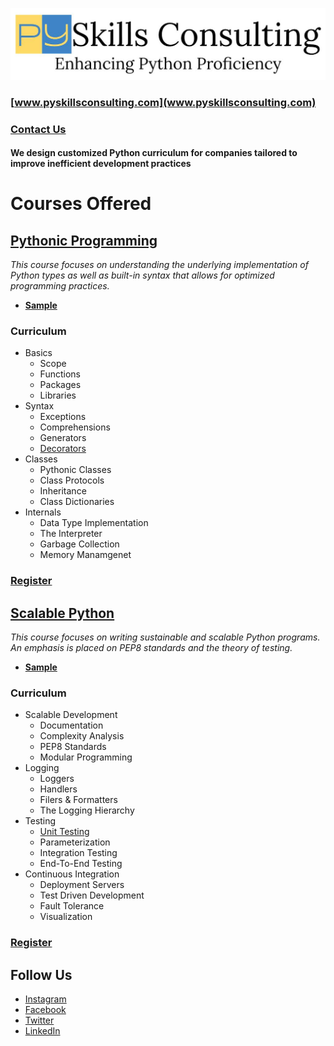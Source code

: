 ![PySkills Consulting Logo](images/pyskills_logo.jpg)
### [www.pyskillsconsulting.com](www.pyskillsconsulting.com)
### [Contact Us](https://pyskillsconsulting.com/contact-us)
#### We design customized Python curriculum for companies tailored to improve inefficient development practices

# Courses Offered
## [Pythonic Programming](https://pyskillsconsulting.com/pythonic-programming)
*This course focuses on understanding the underlying implementation of Python types as well as built-in syntax that allows for optimized programming practices.*
* **[Sample](https://pyskillsconsulting.github.io/Decorators/#/)**
### Curriculum
* Basics
  * Scope
  * Functions
  * Packages
  * Libraries
* Syntax
  * Exceptions
  * Comprehensions
  * Generators
  * [Decorators](https://pyskillsconsulting.github.io/Decorators/#/)
* Classes
  * Pythonic Classes
  * Class Protocols
  * Inheritance
  * Class Dictionaries
* Internals
  * Data Type Implementation
  * The Interpreter
  * Garbage Collection
  * Memory Manamgenet
### [Register](https://pyskillsconsulting.com/pythonic-programming-registration)

## [Scalable Python](https://pyskillsconsulting.com/scalable-python)
*This course focuses on writing sustainable and scalable Python programs. An emphasis is placed on PEP8 standards and the theory of testing.*
* **[Sample](https://pyskillsconsulting.github.io/Unit-Testing/#/)**
### Curriculum
* Scalable Development
  * Documentation
  * Complexity Analysis
  * PEP8 Standards
  * Modular Programming
* Logging
  * Loggers
  * Handlers
  * Filers & Formatters
  * The Logging Hierarchy
* Testing
  * [Unit Testing](https://pyskillsconsulting.github.io/Unit-Testing/#/)
  * Parameterization
  * Integration Testing
  * End-To-End Testing
* Continuous Integration
  * Deployment Servers
  * Test Driven Development
  * Fault Tolerance
  * Visualization
### [Register](https://pyskillsconsulting.com/scalable-python-registration)

## Follow Us
* [Instagram](https://www.instagram.com/pyskills/)
* [Facebook](https://www.facebook.com/PySkills)
* [Twitter](https://twitter.com/PyskillsC)
* [LinkedIn](https://www.linkedin.com/company/pyskills-consulting)
